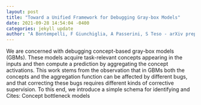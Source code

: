 ```yaml
--- 
layout: post 
title: "Toward a Unified Framework for Debugging Gray-box Models" 
date: 2021-09-28 14:54:04 -0400 
categories: jekyll update 
author: "A Bontempelli, F Giunchiglia, A Passerini, S Teso - arXiv preprint arXiv:2109.11160, 2021" 
--- 
```

We are concerned with debugging concept-based gray-box models (GBMs). These models acquire task-relevant concepts appearing in the inputs and then compute a prediction by aggregating the concept activations. This work stems from the observation that in GBMs both the concepts and the aggregation function can be affected by different bugs, and that correcting these bugs requires different kinds of corrective supervision. To this end, we introduce a simple schema for identifying and Cites: Concept bottleneck models